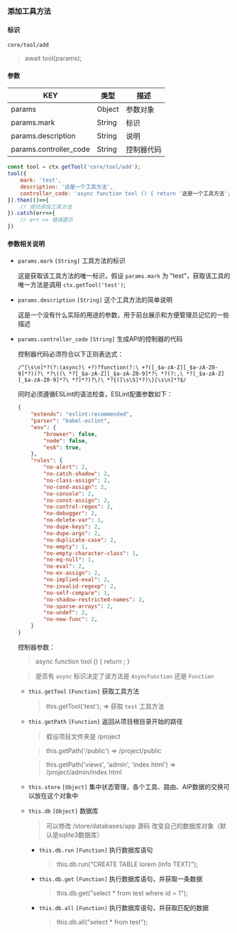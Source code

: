 
### 添加工具方法

#### 标识

`core/tool/add`

> await tool(params);

#### 参数

| KEY                    | 类型   | 描述       |
| ---------------------- | ------ | ---------- |
| params                 | Object | 参数对象   |
| params.mark            | String | 标识       |
| params.description     | String | 说明       |
| params.controller_code | String | 控制器代码 |

```javascript
const tool = ctx.getTool('core/tool/add');
tool({
	mark: 'test',
	description: '这是一个工具方法',
	controller_code: 'async function tool () { return '这是一个工具方法'; }'
}).then(()=>{
    // 成功添加工具方法
}).catch(err=>{
    // err => 错误提示
})
```

#### 参数相关说明

*   `params.mark` `[String]` 工具方法的标识

    这是获取该工具方法的唯一标识，假设 `params.mark` 为 "test"，获取该工具的唯一方法是调用 `ctx.getTool('test')`;

*   `params.description` `[String]` 这个工具方法的简单说明

    这是一个没有什么实际的用途的参数，用于前台展示和方便管理员记忆的一些描述

*   `params.controller_code` `[String]` 生成API的控制器的代码

	控制器代码必须符合以下正则表达式：

	`/^[\s\n]*?(?:(async)\ +?)?function(?:\ +?([_$a-zA-Z][_$a-zA-Z0-9]*?))?\ *?\((\ *?[_$a-zA-Z][_$a-zA-Z0-9]*?\ *?(?:,\ *?[_$a-zA-Z][_$a-zA-Z0-9]*?\ *?)*?)?\)\ *?{([\s\S]*?)\}[\s\n]*?$/`

	同时必须遵循ESLint的语法检查，ESLint配置参数如下：

    ```json
    {
    	"extends": "eslint:recommended",
    	"parser": "babel-eslint",
    	"env": {
    		"browser": false,
    		"node": false,
    		"es6": true,
    	},
    	"rules": {
    		"no-alert": 2,
    		"no-catch-shadow": 2,
    		"no-class-assign": 2,
    		"no-cond-assign": 2,
    		"no-console": 2,
    		"no-const-assign": 2,
    		"no-control-regex": 2,
    		"no-debugger": 2,
    		"no-delete-var": 1,
    		"no-dupe-keys": 2,
    		"no-dupe-args": 2,
    		"no-duplicate-case": 2,
    		"no-empty": 1,
    		"no-empty-character-class": 1,
    		"no-eq-null": 1,
    		"no-eval": 2,
    		"no-ex-assign": 2,
    		"no-implied-eval": 2,
    		"no-invalid-regexp": 2,
    		"no-self-compare": 1,
    		"no-shadow-restricted-names": 2,
    		"no-sparse-arrays": 2,
    		"no-undef": 2,
    		"no-new-func": 2,
    	}
    }
    ```

    控制器参数：

    > async function tool () { return ; }

    > 是否有 `async` 标识决定了该方法是 `AsyncFunction` 还是 `Function`

    *   `this.getTool` `[Function]` 获取工具方法

        > this.getTool('test'); => 获取 `test` 工具方法

    *   `this.getPath` `[Function]` 返回从项目根目录开始的路径

        > 假设项目文件夹是 /project

        > this.getPath('/public') => /project/public

        > this.getPath('views', 'admin', 'index.html') => /project/admin/index.html

    *   `this.store` `[Object]` 集中状态管理，各个工具、路由、AIP数据的交换可以放在这个对象中

    *   `this.db` `[Object]` 数据库

        > 可以修改 /store/databases/app 源码 改变自己的数据库对象（默认是sqlite3数据库）

        *   `this.db.run` `[Function]` 执行数据库语句

            > this.db.run("CREATE TABLE lorem (info TEXT)");

        *   `this.db.get` `[Function]` 执行数据库语句，并获取一条数据

            > this.db.get("select * from test where id = 1");

        *   `this.db.all` `[Function]` 执行数据库语句，并获取匹配的数据

            > this.db.all("select * from test");